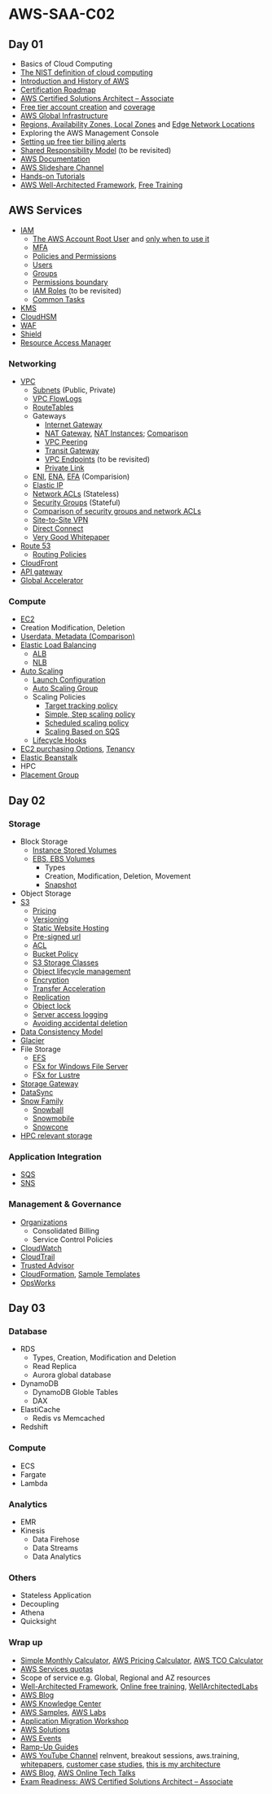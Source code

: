 # AWS-SAA-C02

## Day 01

- Basics of Cloud Computing 
- [The NIST definition of cloud computing](https://nvlpubs.nist.gov/nistpubs/Legacy/SP/nistspecialpublication800-145.pdf)
- [Introduction and History of AWS](https://techcrunch.com/2016/07/02/andy-jassys-brief-history-of-the-genesis-of-aws/)
- [Certification Roadmap](https://aws.amazon.com/certification/)
- [AWS Certified Solutions Architect – Associate](https://aws.amazon.com/certification/certified-solutions-architect-associate/)
- [Free tier account creation](https://aws.amazon.com/premiumsupport/knowledge-center/create-and-activate-aws-account/) and [coverage](https://aws.amazon.com/free/)
- [AWS Global Infrastructure](https://aws.amazon.com/about-aws/global-infrastructure/)
- [Regions, Availability Zones, Local Zones](https://docs.aws.amazon.com/AWSEC2/latest/UserGuide/using-regions-availability-zones.html) and [Edge Network Locations](https://aws.amazon.com/about-aws/global-infrastructure/regional-product-services/#AWS_Edge_Network_Locations)
- Exploring the AWS Management Console
- [Setting up free tier billing alerts](https://docs.aws.amazon.com/awsaccountbilling/latest/aboutv2/tracking-free-tier-usage.html)
- [Shared Responsibility Model](https://aws.amazon.com/compliance/shared-responsibility-model/) (to be revisited)
- [AWS Documentation](https://docs.aws.amazon.com/index.html)
- [AWS Slideshare Channel](https://www.slideshare.net/AmazonWebServices)
- [Hands-on Tutorials](https://aws.amazon.com/getting-started/hands-on/)
- [AWS Well-Architected Framework](https://d1.awsstatic.com/whitepapers/architecture/AWS_Well-Architected_Framework.pdf), [Free Training](https://www.aws.training/Details/Curriculum?id=42037)

## AWS Services

- [IAM](https://docs.aws.amazon.com/IAM/latest/UserGuide/introduction.html)
  - [The AWS Account Root User](https://docs.aws.amazon.com/IAM/latest/UserGuide/id_root-user.html) and [only when to use it](https://docs.aws.amazon.com/general/latest/gr/aws_tasks-that-require-root.html)
  - [MFA](https://docs.aws.amazon.com/IAM/latest/UserGuide/id_credentials_mfa_enable_virtual.html#enable-virt-mfa-for-root)
  - [Policies and Permissions](https://docs.aws.amazon.com/IAM/latest/UserGuide/access_policies.html)
  - [Users](https://docs.aws.amazon.com/IAM/latest/UserGuide/introduction_identity-management.html)
  - [Groups](https://docs.aws.amazon.com/IAM/latest/UserGuide/id_groups.html)
  - [Permissions boundary](https://docs.aws.amazon.com/IAM/latest/UserGuide/access_policies_boundaries.html)
  - [IAM Roles](https://docs.aws.amazon.com/IAM/latest/UserGuide/id_roles.html) (to be revisited)
  - [Common Tasks](https://docs.aws.amazon.com/IAM/latest/UserGuide/introduction_quick-links-common-tasks.html)
- [KMS](https://docs.aws.amazon.com/kms/latest/developerguide/overview.html)
- [CloudHSM](https://docs.aws.amazon.com/cloudhsm/latest/userguide/introduction.html)
- [WAF](https://docs.aws.amazon.com/waf/latest/developerguide/waf-chapter.html)
- [Shield](https://docs.aws.amazon.com/waf/latest/developerguide/shield-chapter.html)
- [Resource Access Manager](https://docs.aws.amazon.com/ram/latest/userguide/what-is.html)

### Networking

- [VPC](https://aws.amazon.com/vpc/)
  - [Subnets](https://docs.aws.amazon.com/vpc/latest/userguide/VPC_Subnets.html#vpc-subnet-basics) (Public, Private)
  - [VPC FlowLogs](https://docs.aws.amazon.com/vpc/latest/userguide/flow-logs.html)
  - [RouteTables](https://docs.aws.amazon.com/vpc/latest/userguide/VPC_Route_Tables.html)
  - Gateways
    - [Internet Gateway](https://docs.aws.amazon.com/vpc/latest/userguide/VPC_Internet_Gateway.html)
    - [NAT Gateway](https://docs.aws.amazon.com/vpc/latest/userguide/vpc-nat-gateway.html), [NAT Instances](https://docs.aws.amazon.com/vpc/latest/userguide/VPC_NAT_Instance.html); [Comparison](https://docs.aws.amazon.com/vpc/latest/userguide/vpc-nat-comparison.html)
    - [VPC Peering](https://docs.aws.amazon.com/vpc/latest/peering/what-is-vpc-peering.html)
    - [Transit Gateway](https://aws.amazon.com/transit-gateway/)
    - [VPC Endpoints](https://docs.aws.amazon.com/vpc/latest/userguide/vpc-endpoints.html) (to be revisited)
    - [Private Link](https://docs.aws.amazon.com/vpc/latest/userguide/endpoint-service.html)
  - [ENI](https://docs.aws.amazon.com/AWSEC2/latest/UserGuide/using-eni.html), [ENA](https://docs.aws.amazon.com/AWSEC2/latest/UserGuide/enhanced-networking-ena.html), [EFA](https://docs.aws.amazon.com/AWSEC2/latest/UserGuide/efa.html) (Comparision)
  - [Elastic IP](https://docs.aws.amazon.com/AWSEC2/latest/UserGuide/elastic-ip-addresses-eip.html)
  - [Network ACLs](https://docs.aws.amazon.com/vpc/latest/userguide/vpc-network-acls.html) (Stateless)
  - [Security Groups](https://docs.aws.amazon.com/AWSEC2/latest/UserGuide/ec2-security-groups.html) (Stateful)
  - [Comparison of security groups and network ACLs](https://docs.aws.amazon.com/vpc/latest/userguide/VPC_Security.html)
  - [Site-to-Site VPN](https://docs.aws.amazon.com/vpn/latest/s2svpn/VPC_VPN.html)
  - [Direct Connect](https://docs.aws.amazon.com/directconnect/latest/UserGuide/Welcome.html)
  - [Very Good Whitepaper](https://d1.awsstatic.com/whitepapers/building-a-scalable-and-secure-multi-vpc-aws-network-infrastructure.pdf)
- [Route 53](https://docs.aws.amazon.com/Route53/latest/DeveloperGuide/Welcome.html)
  - [Routing Policies](https://docs.aws.amazon.com/Route53/latest/DeveloperGuide/routing-policy.html)
- [CloudFront](https://docs.aws.amazon.com/AmazonCloudFront/latest/DeveloperGuide/Introduction.html)
- [API gateway](https://docs.aws.amazon.com/apigateway/latest/developerguide/welcome.html)
- [Global Accelerator](https://aws.amazon.com/global-accelerator/)

### Compute

- [EC2](https://docs.aws.amazon.com/AWSEC2/latest/UserGuide/concepts.html)
- Creation Modification, Deletion
- [Userdata, Metadata (Comparison)](https://docs.aws.amazon.com/AWSEC2/latest/UserGuide/ec2-instance-metadata.html)
- [Elastic Load Balancing](https://docs.aws.amazon.com/elasticloadbalancing/latest/userguide/what-is-load-balancing.html)
  - [ALB](https://docs.aws.amazon.com/elasticloadbalancing/latest/application/introduction.html)
  - [NLB](https://docs.aws.amazon.com/elasticloadbalancing/latest/network/introduction.html)
- [Auto Scaling](https://docs.aws.amazon.com/autoscaling/ec2/userguide/scaling_plan.html)
  - [Launch Configuration](https://docs.aws.amazon.com/autoscaling/ec2/userguide/LaunchConfiguration.html)
  - [Auto Scaling Group](https://docs.aws.amazon.com/autoscaling/ec2/userguide/AutoScalingGroup.html)
  - Scaling Policies
    - [Target tracking policy](https://docs.aws.amazon.com/autoscaling/ec2/userguide/as-scaling-target-tracking.html)
    - [Simple, Step scaling policy](https://docs.aws.amazon.com/autoscaling/ec2/userguide/as-scaling-simple-step.html)
    - [Scheduled scaling policy](https://docs.aws.amazon.com/autoscaling/ec2/userguide/schedule_time.html)
    - [Scaling Based on SQS](https://docs.aws.amazon.com/autoscaling/ec2/userguide/as-using-sqs-queue.html)
  - [Lifecycle Hooks](https://docs.aws.amazon.com/autoscaling/ec2/userguide/lifecycle-hooks.html)
- [EC2 purchasing Options](https://docs.aws.amazon.com/AWSEC2/latest/UserGuide/instance-purchasing-options.html), [Tenancy](https://docs.aws.amazon.com/AWSEC2/latest/UserGuide/dedicated-instance.html)
- [Elastic Beanstalk](https://docs.aws.amazon.com/elasticbeanstalk/latest/dg/Welcome.html)
- HPC
- [Placement Group](https://docs.aws.amazon.com/AWSEC2/latest/UserGuide/placement-groups.html)

## Day 02

### Storage

- Block Storage
  - [Instance Stored Volumes](https://docs.aws.amazon.com/AWSEC2/latest/UserGuide/InstanceStorage.html)
  - [EBS, EBS Volumes](https://docs.aws.amazon.com/AWSEC2/latest/UserGuide/AmazonEBS.html)
    - Types
    - Creation, Modification, Deletion, Movement
    - [Snapshot](https://docs.aws.amazon.com/AWSEC2/latest/UserGuide/EBSSnapshots.html)
- Object Storage
- [S3](https://aws.amazon.com/s3/)
  - [Pricing](https://aws.amazon.com/s3/pricing/)
  - [Versioning](https://docs.aws.amazon.com/AmazonS3/latest/dev/Versioning.html)
  - [Static Website Hosting](https://docs.aws.amazon.com/AmazonS3/latest/dev/WebsiteHosting.html)
  - [Pre-signed url](https://docs.aws.amazon.com/AmazonS3/latest/dev/ShareObjectPreSignedURL.html)
  - [ACL](https://docs.aws.amazon.com/AmazonS3/latest/dev/S3_ACLs_UsingACLs.html)
  - [Bucket Policy](https://docs.aws.amazon.com/AmazonS3/latest/dev/using-iam-policies.html) 
  - [S3 Storage Classes](https://aws.amazon.com/s3/storage-classes/)
  - [Object lifecycle management](https://docs.aws.amazon.com/AmazonS3/latest/dev/object-lifecycle-mgmt.html)
  - [Encryption](https://docs.aws.amazon.com/AmazonS3/latest/dev/bucket-encryption.html)
  - [Transfer Acceleration](https://docs.aws.amazon.com/AmazonS3/latest/dev/transfer-acceleration.html)
  - [Replication](https://docs.aws.amazon.com/AmazonS3/latest/dev/replication.html)
  - [Object lock](https://docs.aws.amazon.com/AmazonS3/latest/dev/object-lock.html)
  - [Server access logging](https://docs.aws.amazon.com/AmazonS3/latest/dev/ServerLogs.html)
  - [Avoiding accidental deletion](https://aws.amazon.com/premiumsupport/knowledge-center/s3-audit-deleted-missing-objects/)
- [Data Consistency Model](https://docs.aws.amazon.com/AmazonS3/latest/dev/Introduction.html#ConsistencyModel)
- [Glacier](https://aws.amazon.com/glacier/)
- File Storage
  - [EFS](https://docs.aws.amazon.com/efs/latest/ug/whatisefs.html)
  - [FSx for Windows File Server](https://docs.aws.amazon.com/fsx/latest/WindowsGuide/what-is.html)
  - [FSx for Lustre](https://docs.aws.amazon.com/fsx/latest/LustreGuide/what-is.html)
- [Storage Gateway](https://aws.amazon.com/storagegateway/)
- [DataSync](https://docs.aws.amazon.com/datasync/latest/userguide/what-is-datasync.html)
- [Snow Family](https://aws.amazon.com/snow/)
  - [Snowball](https://docs.aws.amazon.com/snowball/latest/ug/whatissnowball.html)
  - [Snowmobile](https://aws.amazon.com/snowmobile/)
  - [Snowcone](https://docs.aws.amazon.com/snowball/latest/snowcone-guide/snowcone-what-is-snowcone.html)
- [HPC relevant storage](https://d1.awsstatic.com/whitepapers/AWS%20Partner%20Network_HPC%20Storage%20Options_2019_FINAL.pdf)

### Application Integration

- [SQS](https://docs.aws.amazon.com/AWSSimpleQueueService/latest/SQSDeveloperGuide/welcome.html)
- [SNS](https://docs.aws.amazon.com/sns/latest/dg/welcome.html)

### Management & Governance

- [Organizations](https://docs.aws.amazon.com/organizations/latest/userguide/orgs_introduction.html)
  - Consolidated Billing
  - Service Control Policies
- [CloudWatch](https://docs.aws.amazon.com/AmazonCloudWatch/latest/monitoring/WhatIsCloudWatch.html)
- [CloudTrail](https://docs.aws.amazon.com/awscloudtrail/latest/userguide/cloudtrail-user-guide.html)
- [Trusted Advisor](https://aws.amazon.com/premiumsupport/technology/trusted-advisor/)
- [CloudFormation](https://docs.aws.amazon.com/AWSCloudFormation/latest/UserGuide/Welcome.html), [Sample Templates](https://aws.amazon.com/cloudformation/resources/templates/)
- [OpsWorks](https://docs.aws.amazon.com/opsworks/latest/userguide/welcome.html)

## Day 03

### Database

- RDS
  - Types, Creation, Modification and Deletion
  - Read Replica
  - Aurora global database
- DynamoDB
  - DynamoDB Globle Tables
  - DAX
- ElastiCache
  - Redis vs Memcached
- Redshift

### Compute

- ECS
- Fargate
- Lambda

### Analytics

- EMR
- Kinesis
  - Data Firehose
  - Data Streams
  - Data Analytics

### Others

- Stateless Application
- Decoupling
- Athena
- Quicksight

### Wrap up

- [Simple Monthly Calculator](https://calculator.s3.amazonaws.com/index.html), [AWS Pricing Calculator](https://calculator.aws/#/), [AWS TCO Calculator](https://awstcocalculator.com/)
- [AWS Services quotas](https://docs.aws.amazon.com/general/latest/gr/aws_service_limits.html)
- Scope of service e.g. Global, Regional and AZ resources
- [Well-Architected Framework](https://d1.awsstatic.com/whitepapers/architecture/AWS_Well-Architected_Framework.pdf), [Online free training](https://www.aws.training/Details/Curriculum?id=42037), [WellArchitectedLabs](https://wellarchitectedlabs.com/)
- [AWS Blog](https://aws.amazon.com/blogs/)
- [AWS Knowledge Center](https://aws.amazon.com/premiumsupport/knowledge-center/)
- [AWS Samples](https://github.com/aws-samples), [AWS Labs](https://github.com/awslabs)
- [Application Migration Workshop](https://application-migration-with-aws.workshop.aws/en)
- [AWS Solutions](https://aws.amazon.com/solutions/)
- [AWS Events](https://aws.amazon.com/events/)
- [Ramp-Up Guides](https://aws.amazon.com/training/course-descriptions/)
- [AWS YouTube Channel](https://www.youtube.com/channel/UCd6MoB9NC6uYN2grvUNT-Zg) reInvent, breakout sessions, aws.training, [whitepapers](https://aws.amazon.com/whitepapers/?whitepapers/), [customer case studies](https://aws.amazon.com/solutions/case-studies/), [this is my architecture](https://aws.amazon.com/this-is-my-architecture/)
- [AWS Blog](https://aws.amazon.com/blogs/aws/), [AWS Online Tech Talks](https://aws.amazon.com/events/online-tech-talks/)
- [Exam Readiness: AWS Certified Solutions Architect – Associate](https://www.aws.training/Details/Curriculum?id=20685)
